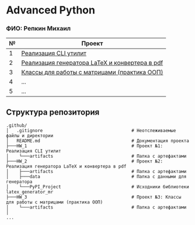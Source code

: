 # Advanced Python
### ФИО: Репкин Михаил
    
| № | Проект |
| ------ | ------ |
| 1 | [Реализация CLI утилит](https://github.com/Mikhail-Repkin/advanced_python_ITMO/tree/main/HW_1) |
| 2 | [Реализация генератора LaTeX и конвертера в pdf](https://github.com/Mikhail-Repkin/advanced_python_ITMO/tree/main/HW_2) |
| 3 | [Классы для работы с матрицами (практика ООП)](https://github.com/Mikhail-Repkin/advanced_python_ITMO/tree/main/HW_3) |
| 4 | ... |
| 5 | ... |

## Структура репозитория

```shell
.github/
│   .gitignore                                  # Неотслеживаемые файлы и директории
│   README.md                                   # Документация проекта
├───HW_1                                        # Проект №1: Реализация CLI утилит
│    └───artifacts                              # Папка с артефактами
├───HW_2                                        # Проект №2: Реализация генератора LaTeX и конвертера в pdf
│    ├───artifacts                              # Папка с артефактами
│    ├───data                                   # Папка с данными для генератора
│    └───PyPI_Project                           # Исходники библиотеки latex_generator_mr
├───HW_3                                        # Проект №3: Классы для работы с матрицами (практика ООП)
│    └───artifacts                              # Папка с артефактами
│
...
```